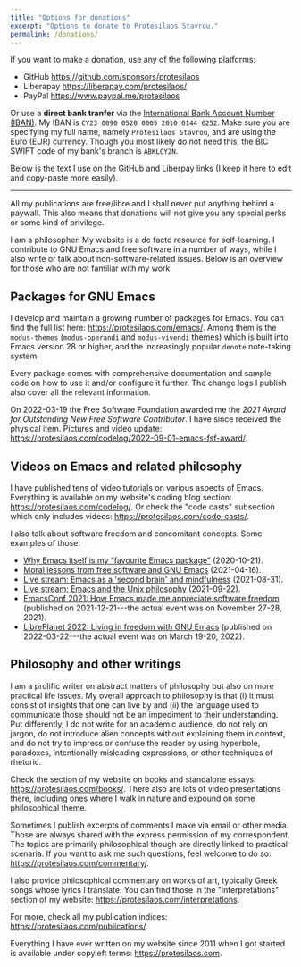 ```yaml
---
title: "Options for donations"
excerpt: "Options to donate to Protesilaos Stavrou."
permalink: /donations/
---
```


If you want to make a donation, use any of the following platforms:

* GitHub <https://github.com/sponsors/protesilaos>
* Liberapay <https://liberapay.com/protesilaos/>
* PayPal <https://www.paypal.me/protesilaos>

Or use a **direct bank tranfer** via the [International Bank Account
Number (IBAN)](https://en.wikipedia.org/wiki/International_Bank_Account_Number).
My IBAN is `CY23 0090 0520 0005 2010 0144 6252`.  Make sure you are
specifying my full name, namely `Protesilaos Stavrou`, and are using
the Euro (EUR) currency.  Though you most likely do not need this, the
BIC SWIFT code of my bank's branch is `ABKLCY2N`.

Below is the text I use on the GitHub and Liberpay links (I keep it here
to edit and copy-paste more easily).

* * *

All my publications are free/libre and I shall never put anything
behind a paywall.  This also means that donations will not give you
any special perks or some kind of privilege.

I am a philosopher.  My website is a de facto resource for
self-learning.  I contribute to GNU Emacs and free software in a
number of ways, while I also write or talk about non-software-related
issues.  Below is an overview for those who are not familiar with my
work.

## Packages for GNU Emacs

I develop and maintain a growing number of packages for Emacs.  You
can find the full list here: <https://protesilaos.com/emacs/>.  Among
them is the `modus-themes` (`modus-operandi` and `modus-vivendi`
themes) which is built into Emacs version 28 or higher, and the
increasingly popular `denote` note-taking system.

Every package comes with comprehensive documentation and sample code
on how to use it and/or configure it further.  The change logs I
publish also cover all the relevant information.

On 2022-03-19 the Free Software Foundation awarded me the _2021 Award
for Outstanding New Free Software Contributor_.  I have since received
the physical item.  Pictures and video update:
<https://protesilaos.com/codelog/2022-09-01-emacs-fsf-award/>.

## Videos on Emacs and related philosophy

I have published tens of video tutorials on various aspects of Emacs.
Everything is available on my website's coding blog section:
<https://protesilaos.com/codelog/>.  Or check the "code casts"
subsection which only includes videos:
<https://protesilaos.com/code-casts/>.

I also talk about software freedom and concomitant concepts.  Some
examples of those:

+ [Why Emacs itself is my “favourite Emacs
  package”](https://protesilaos.com/codelog/2020-10-21-emacs-favourite-package/)
  (2020-10-21).
+ [Moral lessons from free software and GNU
  Emacs](https://protesilaos.com/codelog/2021-04-16-emacs-moral-lessons/)
  (2021-04-16).
+ [Live stream: Emacs as a 'second brain' and
  mindfulness](https://protesilaos.com/codelog/2021-08-31-emacs-second-brain-mindfulness/)
  (2021-08-31).
+ [Live stream: Emacs and the Unix
  philosophy](https://protesilaos.com/codelog/2021-09-22-live-stream-emacs-unix/)
  (2021-09-22).
+ [EmacsConf 2021: How Emacs made me appreciate software
  freedom](https://protesilaos.com/codelog/2021-12-21-emacsconf2021-freedom/)
  (published on 2021-12-21---the actual event was on November 27-28,
  2021).
+ [LibrePlanet 2022: Living in freedom with GNU
  Emacs](https://protesilaos.com/codelog/2022-03-22-libreplanet-emacs-living-freedom/)
  (published on 2022-03-22---the actual event was on March 19-20,
  2022).

## Philosophy and other writings

I am a prolific writer on abstract matters of philosophy but also on
more practical life issues.  My overall approach to philosophy is that
(i) it must consist of insights that one can live by and (ii) the
language used to communicate those should not be an impediment to
their understanding.  Put differently, I do not write for an academic
audience, do not rely on jargon, do not introduce alien concepts
without explaining them in context, and do not try to impress or
confuse the reader by using hyperbole, paradoxes, intentionally
misleading expressions, or other techniques of rhetoric.

Check the section of my website on books and standalone essays:
<https://protesilaos.com/books/>.  There also are lots of video
presentations there, including ones where I walk in nature and expound
on some philosophical theme.

Sometimes I publish excerpts of comments I make via email or other
media.  Those are always shared with the express permission of my
correspondent.  The topics are primarily philosophical though are
directly linked to practical scenaria.  If you want to ask me such
questions, feel welcome to do so:
<https://protesilaos.com/commentary/>.

I also provide philosophical commentary on works of art, typically
Greek songs whose lyrics I translate.  You can find those in the
"interpretations" section of my website:
<https://protesilaos.com/interpretations>.

For more, check all my publication indices:
<https://protesilaos.com/publications/>.

Everything I have ever written on my website since 2011 when I got
started is available under copyleft terms: <https://protesilaos.com>.
